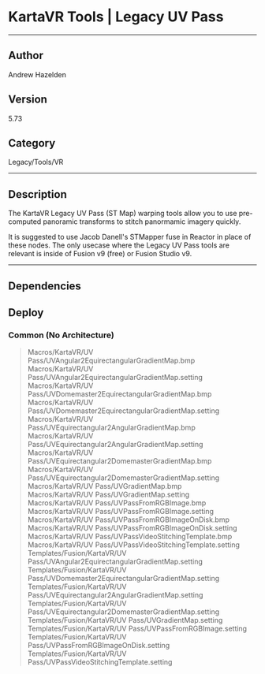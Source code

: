 # KartaVR Tools | Legacy UV Pass
___

## Author
Andrew Hazelden

## Version
5.73

## Category
Legacy/Tools/VR

___

## Description
<p>The KartaVR Legacy UV Pass (ST Map) warping tools allow you to use pre-computed panoramic transforms to stitch panormamic imagery quickly.</p>

<p>It is suggested to use Jacob Danell's STMapper fuse in Reactor in place of these nodes. The only usecase where the Legacy UV Pass tools are relevant is inside of Fusion v9 (free) or Fusion Studio v9.</p>
	

___

## Dependencies

## Deploy

### Common (No Architecture)

> Macros/KartaVR/UV Pass/UVAngular2EquirectangularGradientMap.bmp  
> Macros/KartaVR/UV Pass/UVAngular2EquirectangularGradientMap.setting  
> Macros/KartaVR/UV Pass/UVDomemaster2EquirectangularGradientMap.bmp  
> Macros/KartaVR/UV Pass/UVDomemaster2EquirectangularGradientMap.setting  
> Macros/KartaVR/UV Pass/UVEquirectangular2AngularGradientMap.bmp  
> Macros/KartaVR/UV Pass/UVEquirectangular2AngularGradientMap.setting  
> Macros/KartaVR/UV Pass/UVEquirectangular2DomemasterGradientMap.bmp  
> Macros/KartaVR/UV Pass/UVEquirectangular2DomemasterGradientMap.setting  
> Macros/KartaVR/UV Pass/UVGradientMap.bmp  
> Macros/KartaVR/UV Pass/UVGradientMap.setting  
> Macros/KartaVR/UV Pass/UVPassFromRGBImage.bmp  
> Macros/KartaVR/UV Pass/UVPassFromRGBImage.setting  
> Macros/KartaVR/UV Pass/UVPassFromRGBImageOnDisk.bmp  
> Macros/KartaVR/UV Pass/UVPassFromRGBImageOnDisk.setting  
> Macros/KartaVR/UV Pass/UVPassVideoStitchingTemplate.bmp  
> Macros/KartaVR/UV Pass/UVPassVideoStitchingTemplate.setting  
> Templates/Fusion/KartaVR/UV Pass/UVAngular2EquirectangularGradientMap.setting  
> Templates/Fusion/KartaVR/UV Pass/UVDomemaster2EquirectangularGradientMap.setting  
> Templates/Fusion/KartaVR/UV Pass/UVEquirectangular2AngularGradientMap.setting  
> Templates/Fusion/KartaVR/UV Pass/UVEquirectangular2DomemasterGradientMap.setting  
> Templates/Fusion/KartaVR/UV Pass/UVGradientMap.setting  
> Templates/Fusion/KartaVR/UV Pass/UVPassFromRGBImage.setting  
> Templates/Fusion/KartaVR/UV Pass/UVPassFromRGBImageOnDisk.setting  
> Templates/Fusion/KartaVR/UV Pass/UVPassVideoStitchingTemplate.setting  
